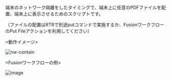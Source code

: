 端末のネットワーク隔離をしたタイミングで、端末上に任意のPDFファイルを配置、端末上に表示させるためのスクリプトです。

（ファイルの配置はRTRで別途putコマンドで実施するか、FusionワークフローのPut Fileアクションを利用してください）

<動作イメージ>

![nw-contain](https://github.com/user-attachments/assets/6a8b3968-1828-4a63-8923-cc8bf0d50dea)


<Fusionワークフローの例>

![image](https://github.com/user-attachments/assets/600b0a14-311f-4615-82ff-bc7ef7b5f312)
